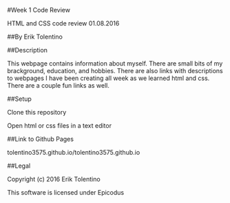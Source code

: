 #Week 1 Code Review

HTML and CSS code review 01.08.2016

##By Erik Tolentino

##Description

This webpage contains information about myself. There are small bits of my brackground, education, and hobbies. There are also links with descriptions to webpages I have been creating all week as we learned html and css. There are a couple fun links as well.

##Setup

Clone this repository

Open html or css files in a text editor

##Link to Github Pages

tolentino3575.github.io/tolentino3575.github.io

##Legal

Copyright (c) 2016 Erik Tolentino

This software is licensed under Epicodus

